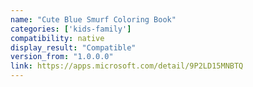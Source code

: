 ```yaml
---
name: "Cute Blue Smurf Coloring Book"
categories: ['kids-family']
compatibility: native
display_result: "Compatible"
version_from: "1.0.0.0"
link: https://apps.microsoft.com/detail/9P2LD15MNBTQ
---
```


